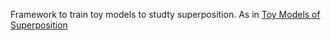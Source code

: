 Framework to train toy models to studty superposition.
As in [Toy Models of Superposition](https://transformer-circuits.pub/2022/toy_model/index.html)
